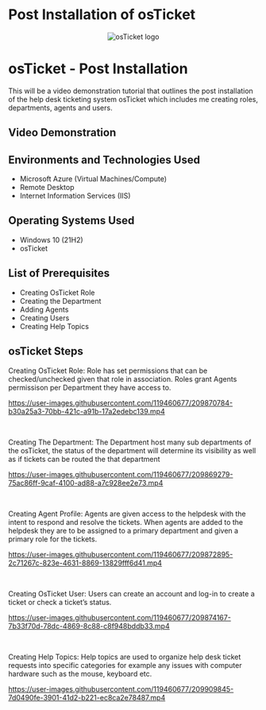 # Post Installation of osTicket

<p align="center">
<img src="https://i.imgur.com/Clzj7Xs.png" alt="osTicket logo"/>
</p>

<h1>osTicket - Post Installation</h1>
This will be a video demonstration tutorial that outlines the post installation of the help desk ticketing system osTicket which includes me creating roles, departments, agents and users.<br />


<h2>Video Demonstration</h2>



<h2>Environments and Technologies Used</h2>

- Microsoft Azure (Virtual Machines/Compute)
- Remote Desktop
- Internet Information Services (IIS)

<h2>Operating Systems Used </h2>

- Windows 10</b> (21H2)
- osTicket

<h2>List of Prerequisites</h2>

- Creating OsTicket Role
- Creating the Department
- Adding Agents
- Creating Users
- Creating Help Topics

<h2>osTicket Steps</h2>

<p> Creating OsTicket Role:  Role has set permissions that can be checked/unchecked given that role in association. Roles grant Agents permissison per Department they have access to.


https://user-images.githubusercontent.com/119460677/209870784-b30a25a3-70bb-421c-a91b-17a2edebc139.mp4


</p>
<p>
 
</p>
<br />

<p> Creating The Department: The Department host many sub departments of the osTicket, the status of the department will determine its visibility as well as if tickets can be routed the that department

https://user-images.githubusercontent.com/119460677/209869279-75ac86ff-9caf-4100-ad88-a7c928ee2e73.mp4


</p>
<p>
 
</p>
<br />

<p> Creating Agent Profile: Agents are given access to the helpdesk with the intent to respond and resolve the tickets. When agents are added to the helpdesk they are to be assigned to a primary department and given a primary role for the tickets.


https://user-images.githubusercontent.com/119460677/209872895-2c71267c-823e-4631-8869-13829fff6d41.mp4


</p>
<br />

 <p> Creating OsTicket User: Users can create an account and log-in to create a ticket or check a ticket’s status.



https://user-images.githubusercontent.com/119460677/209874167-7b33f70d-78dc-4869-8c88-c8f948bddb33.mp4


 
 </p>
<br />
 <p> Creating Help Topics: Help topics are used to organize help desk ticket requests into specific categories for example any issues with computer hardware such as the mouse, keyboard etc.


https://user-images.githubusercontent.com/119460677/209909845-7d0490fe-3901-41d2-b221-ec8ca2e78487.mp4


<br />
